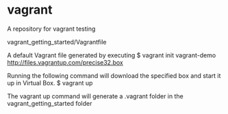 vagrant
=======

A repository for vagrant testing


vagrant_getting_started/Vagrantfile

A default Vagrant file generated by executing 
$ vagrant init vagrant-demo http://files.vagrantup.com/precise32.box

Running the following command will download the specified box and start it up in Virtual Box.
$ vagrant up

The vagrant up command will generate a .vagrant folder in the vagrant_getting_started folder